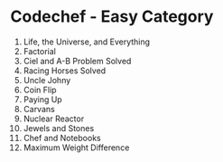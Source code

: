 # Codechef - Easy Category

1. Life, the Universe, and Everything 
2. Factorial
3. Ciel and A-B Problem Solved
4. Racing Horses Solved
5. Uncle Johny	
6. Coin Flip
7. Paying Up
8. Carvans
9. Nuclear Reactor
10. Jewels and Stones
11. Chef and Notebooks
12. Maximum Weight Difference